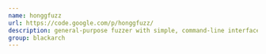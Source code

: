 ```yaml
---
name: honggfuzz
url: https://code.google.com/p/honggfuzz/
description: general-purpose fuzzer with simple, command-line interface. URL : https://code.google.com/p/honggfuzz/ Groups : blackarch blackarch-fuzzer blackarch-hardware
group: blackarch
---
```

